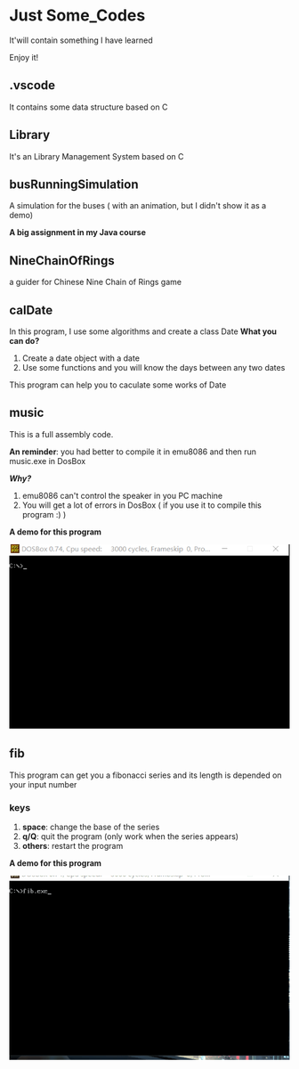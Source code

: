 # Just Some_Codes
It'will contain something I have learned  

Enjoy it!
## .vscode
It contains some data structure based on C
## Library
It's an Library Management System based on C
## busRunningSimulation
A simulation for the buses ( with an animation, but I didn't show it as a demo)  

**A big assignment in my Java course**
## NineChainOfRings
a guider for Chinese Nine Chain of Rings game
## calDate
In this program, I use some algorithms and create a class Date 
**What you can do?**  
1. Create a date object with a date
2. Use some functions and you will know the days between any two dates
 
This program can help you to caculate some works of Date
## music
This is a full assembly code. 

**An reminder**: you had better to compile it in emu8086 and then run music.exe in DosBox 

***Why?*** 

1. emu8086 can't control the speaker in you PC machine
2. You will get a lot of errors in DosBox ( if you use it to compile this program :) ) 

**A demo for this program** 

![img](https://github.com/MrGGLS/Some_Codes/blob/master/music_demo.gif)
## fib
This program can get you a fibonacci series and its length is depended on your input number  
### keys
1. **space**: change the base of the series
2. **q/Q**: quit the program (only work when the series appears)
3. **others**: restart the program

**A demo for this program**  

![img](https://github.com/MrGGLS/Some_Codes/blob/master/fib_demo.gif)
